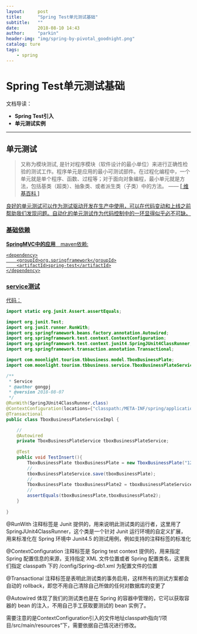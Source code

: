 ```yaml
---
layout:     post
title:      "Spring Test单元测试基础"
subtitle:   ""
date:       2018-08-10 14:43
author:     "parkin"
header-img: "img/spring-by-pivotal_goodnight.png"
catalog: ture
tags:
    - spring
---
```


# Spring Test单元测试基础

文档导读：

- **Spring Test引入**
- **单元测试实例**


-------------------



## 单元测试

> 又称为模块测试, 是针对程序模块（软件设计的最小单位）来进行正确性检验的测试工作。程序单元是应用的最小可测试部件。在过程化编程中，一个单元就是单个程序、函数、过程等；对于面向对象编程，最小单元就是方法，包括基类（超类）、抽象类、或者派生类（子类）中的方法。    —— <a href="https://zh.wikipedia.org/wiki/Markdown" target="_blank"> [ 维基百科 ]

良好的单元测试可以作为测试驱动开发在生产中使用，可以在代码变动和上线之前帮助我们发现问题。自动化的单元测试作为代码控制中的一环显得似乎必不可缺。



### 基础依赖

**SpringMVC中的应用**　maven依赖:

	<dependency>
        <groupId>org.springframework</groupId>
        <artifactId>spring-test</artifactId>
    </dependency>

### service测试
代码：
``` java
import static org.junit.Assert.assertEquals;

import org.junit.Test;
import org.junit.runner.RunWith;
import org.springframework.beans.factory.annotation.Autowired;
import org.springframework.test.context.ContextConfiguration;
import org.springframework.test.context.junit4.SpringJUnit4ClassRunner;
import org.springframework.transaction.annotation.Transactional;

import com.moonlight.tourism.tbbusiness.model.TboxBusinessPlate;
import com.moonlight.tourism.tbbusiness.service.TboxBusinessPlateService;

/**
 * Service
 * @author gongpj
 * @version 2018-08-07
 */
@RunWith(SpringJUnit4ClassRunner.class)
@ContextConfiguration(locations={"classpath:/META-INF/spring/applicationContext.xml"})
@Transactional
public class TboxBusinessPlateServiceImpl {

    //
    @Autowired
    private TboxBusinessPlateService tboxBusinessPlateService;
	
    @Test
    public void TestInsert(){
        TboxBusinessPlate tboxBusinessPlate = new TboxBusinessPlate("123","name","343434");
        //
        tboxBusinessPlateService.save(tboxBusinessPlate);
        //
        TboxBusinessPlate tboxBusinessPlate2 = tboxBusinessPlateService.get(tboxBusinessPlate.getId());
        //
        assertEquals(tboxBusinessPlate,tboxBusinessPlate2);
    }
    
}
```

@RunWith 注释标签是 Junit 提供的，用来说明此测试类的运行者，这里用了 SpringJUnit4ClassRunner，这个类是一个针对 Junit 运行环境的自定义扩展，用来标准化在 Spring 环境中 Junit4.5 的测试用例，例如支持的注释标签的标准化


@ContextConfiguration 注释标签是 Spring test context 提供的，用来指定 Spring 配置信息的来源，支持指定 XML 文件位置或者 Spring 配置类名，这里我们指定 classpath 下的 /config/Spring-db1.xml 为配置文件的位置


@Transactional 注释标签是表明此测试类的事务启用，这样所有的测试方案都会自动的 rollback，即您不用自己清除自己所做的任何对数据库的变更了

@Autowired 体现了我们的测试类也是在 Spring 的容器中管理的，它可以获取容器的 bean 的注入，不用自己手工获取要测试的 bean 实例了。

需要注意的是ContextConfiguration引入的文件地址classpath指向“/项目/src/main/resources”下，需要依据自己情况进行修改。
